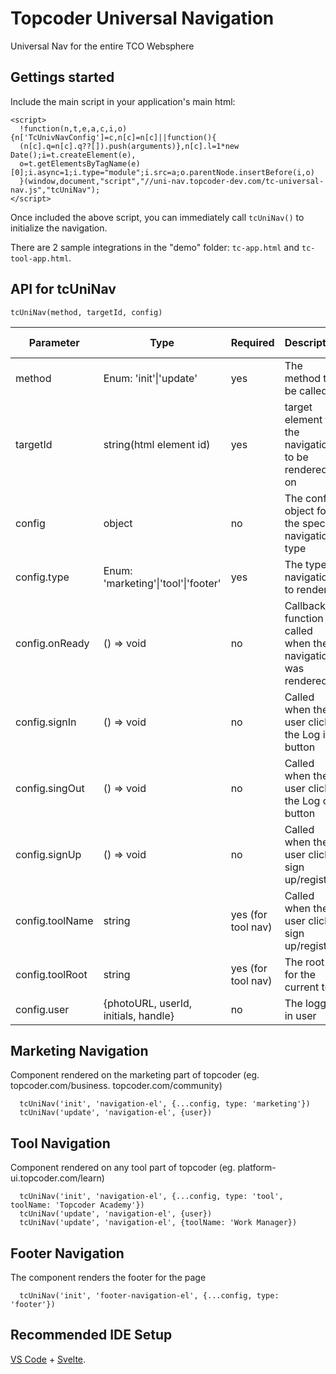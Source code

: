 # Topcoder Universal Navigation
Universal Nav for the entire TCO Websphere

## Gettings started
Include the main script in your application's main html:

```
<script>
  !function(n,t,e,a,c,i,o){n['TcUnivNavConfig']=c,n[c]=n[c]||function(){
  (n[c].q=n[c].q??[]).push(arguments)},n[c].l=1*new Date();i=t.createElement(e),
  o=t.getElementsByTagName(e)[0];i.async=1;i.type="module";i.src=a;o.parentNode.insertBefore(i,o)
  }(window,document,"script","//uni-nav.topcoder-dev.com/tc-universal-nav.js","tcUniNav");
</script>
```

Once included the above script, you can immediately call `tcUniNav()` to initialize the navigation.

There are 2 sample integrations in the "demo" folder: `tc-app.html` and `tc-tool-app.html`.

## API for tcUniNav
`tcUniNav(method, targetId, config)`

| Parameter       | Type                                 | Required            | Description                                               | Default value |
|-----------------|--------------------------------------|---------------------|-----------------------------------------------------------|---------------|
| method          | Enum: 'init'\|'update'               | yes                 | The method to be called                                   |               |
| targetId        | string(html element id)              | yes                 | target element for the navigation to be rendered on       | none          |
| config          | object                               | no                  | The config object for the specific navigation type        | {}            |
| config.type     | Enum: 'marketing'\|'tool'\|'footer'  | yes                 | The type of navigation to render                          |               |
| config.onReady  | () => void                           | no                  | Callback function called when the navigation was rendered | none          |
| config.signIn   | () => void                           | no                  | Called when the user clicks the Log in button             | none          |
| config.singOut  | () => void                           | no                  | Called when the user clicks the Log out button            | none          |
| config.signUp   | () => void                           | no                  | Called when the user clicks sign up/register              | none          |
| config.toolName | string                               | yes (for  tool nav) | Called when the user clicks sign up/register              | none          |
| config.toolRoot | string                               | yes (for  tool nav) | The root url for the current tool                         | none          |
| config.user     | {photoURL, userId, initials, handle} | no                  | The logged in user                                        | {}            |

## Marketing Navigation
Component rendered on the marketing part of topcoder (eg. topcoder.com/business. topcoder.com/community)
```
  tcUniNav('init', 'navigation-el', {...config, type: 'marketing'})
  tcUniNav('update', 'navigation-el', {user})
```

## Tool Navigation
Component rendered on any tool part of topcoder (eg. platform-ui.topcoder.com/learn)
```
  tcUniNav('init', 'navigation-el', {...config, type: 'tool', toolName: 'Topcoder Academy'})
  tcUniNav('update', 'navigation-el', {user})
  tcUniNav('update', 'navigation-el', {toolName: 'Work Manager})
```

## Footer Navigation
The component renders the footer for the page
```
  tcUniNav('init', 'footer-navigation-el', {...config, type: 'footer'})
```

## Recommended IDE Setup   
[VS Code](https://code.visualstudio.com/) + [Svelte](https://marketplace.visualstudio.com/items?itemName=svelte.svelte-vscode).
